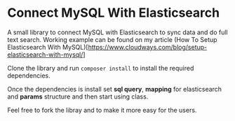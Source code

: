 # Connect MySQL With Elasticsearch
A small library to connect MySQL with Elasticsearch to sync data and do full text search. Working example can be found on my article (How To Setup Elasticsearch With MySQL)[https://www.cloudways.com/blog/setup-elasticsearch-with-mysql/]

Clone the library and run `composer install` to install the required dependencies. 

Once the dependencies is install set **sql query**, **mapping** for elasticsearch and **params** structure and then start using class.

Feel free to fork the libray and to make it more easy for the users.
